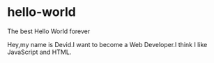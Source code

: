 # hello-world
The best Hello World forever

Hey,my name is Devid.I want to become a Web Developer.I think I like JavaScript and HTML.
